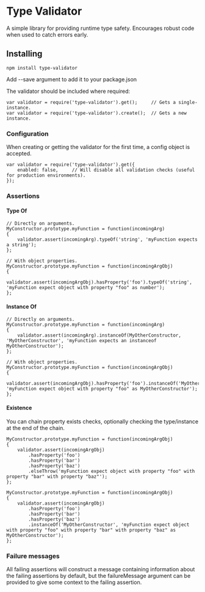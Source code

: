 # Type Validator
A simple library for providing runtime type safety. Encourages robust code when used to catch errors early.

## Installing

```
npm install type-validator
```
Add --save argument to add it to your package.json

The validator should be included where required:
```
var validator = require('type-validator').get();     // Gets a single-instance.
var validator = require('type-validator').create();  // Gets a new instance.
```

### Configuration
When creating or getting the validator for the first time, a config object is accepted.
```
var validator = require('type-validator').get({
    enabled: false,     // Will disable all validation checks (useful for production environments).
});
```

### Assertions

#### Type Of

```
// Directly on arguments.
MyConstructor.prototype.myFunction = function(incomingArg)
{
    validator.assert(incomingArg).typeOf('string', 'myFunction expects a string');
};

// With object properties.
MyConstructor.prototype.myFunction = function(incomingArgObj)
{
    validator.assert(incomingArgObj).hasProperty('foo').typeOf('string', 'myFunction expect object with property "foo" as number');
};
```

#### Instance Of

```
// Directly on arguments.
MyConstructor.prototype.myFunction = function(incomingArg)
{
    validator.assert(incomingArg).instanceOf(MyOtherConstructor, 'MyOtherConstructor', 'myFunction expects an instanceof MyOtherConstructor');
};

// With object properties.
MyConstructor.prototype.myFunction = function(incomingArgObj)
{
    validator.assert(incomingArgObj).hasProperty('foo').instanceOf('MyOtherConstructor', 'myFunction expect object with property "foo" as MyOtherConstructor');
};
```

#### Existence
You can chain property exists checks, optionally checking the type/instance at the end of the chain.
```
MyConstructor.prototype.myFunction = function(incomingArgObj)
{
    validator.assert(incomingArgObj)
        .hasProperty('foo')
        .hasProperty('bar')
        .hasProperty('baz')
        .elseThrow('myFunction expect object with property "foo" with property "bar" with property "baz"');
};

MyConstructor.prototype.myFunction = function(incomingArgObj)
{
    validator.assert(incomingArgObj)
        .hasProperty('foo')
        .hasProperty('bar')
        .hasProperty('baz')
        .instanceOf('MyOtherConstructor', 'myFunction expect object with property "foo" with property "bar" with property "baz" as MyOtherConstructor');
};
```

### Failure messages
All failing assertions will construct a message containing information about the failing assertions by default, but the failureMessage argument can be provided to give some context to the failing assertion.